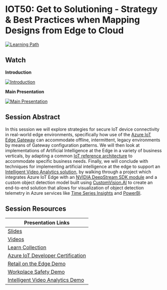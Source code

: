 # IOT50: Get to Solutioning - Strategy & Best Practices when Mapping Designs from Edge to Cloud   

[![Learning Path](https://img.shields.io/badge/Learning%20Path-IOT-fe5e00?logo=microsoft)](https://aka.ms/iotlp)

## Watch

**Introduction**

[![Introduction](https://img.youtube.com/vi/-p2D6YDMuQo/0.jpg)](https://www.youtube.com/watch?v=-p2D6YDMuQo)

**Main Presentation**

[![Main Presentation](https://img.youtube.com/vi/zNGLYH-AUEo/0.jpg)](https://www.youtube.com/watch?v=zNGLYH-AUEo)

## Session Abstract

In this session we will explore strategies for secure IoT device connectivity in real-world edge environments, specifically how use of the [Azure IoT Edge Gateway](https://docs.microsoft.com/en-us/azure/iot-edge/iot-edge-as-gateway?WT.mc_id=sciot-video-cxa) can accommodate offline, intermittent, legacy environments by means of Gateway configuration patterns.  We will then look at implementations of Artificial Intelligence at the Edge in a variety of business verticals, by adapting a common [IoT reference architecture](https://docs.microsoft.com/en-us/azure/architecture/reference-architectures/iot?WT.mc_id=sciot-video-cxa) to accommodate specific business needs.  Finally, we will conclude with techniques for implementing artificial intelligence at the edge to support an [Intelligent Video Analytics solution](http://aka.ms/iot50/intelligentvideo), by walking through a project which integrates Azure IoT Edge with an [NVIDIA DeepStream SDK module](https://azuremarketplace.microsoft.com/en-us/marketplace/apps/nvidia.deepstream-iot?WT.mc_id=sciot-video-cxa) and a custom object detection model built using [CustomVision.AI](https://www.customvision.ai/?WT.mc_id=sciot-video-cxa) to create an end-to-end solution that allows for visualization of object detection telemetry in Azure services like [Time Series Insights](https://docs.microsoft.com/en-us/azure/time-series-insights/?WT.mc_id=sciot-video-cxa) and [PowerBI](https://docs.microsoft.com/en-us/power-bi/?WT.mc_id=sciot-video-cxa).

## Session Resources

| Presentation Links                                                        |
|---------------------------------------------------------------------------|
| [Slides](./slides)                                                        |
| [Videos](./videos)                                                        |
| [Learn Collection](https://aka.ms/iot50/learn)                            |
| [Azure IoT Developer Certification](https://aka.ms/iot50/certification)   |
| [Retail on the Edge Demo](https://aka.ms/iot50/retailontheedge)           |
| [Workplace Safety Demo](https://aka.ms/iot50/workplacesafety)             |
| [Intelligent Video Analytics Demo](https://aka.ms/iot50/intelligentvideo) |